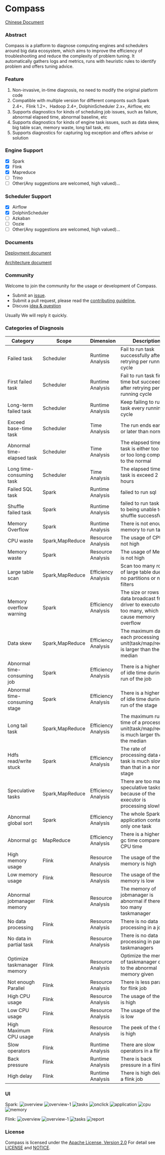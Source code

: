 # Compass
[Chinese Document](README_zh.md)

### Abstract
Compass is a platform to diagnose computing engines and schedulers around big data ecosystem, which aims to improve the 
efficiency of troubleshooting and reduce the complexity of problem tuning. It automatically gathers logs and metrics,
runs with heuristic rules to identify problem and offers tuning advice.

### Feature
1. Non-invasive, in-time diagnosis, no need to modify the original platform code
2. Compatible with multiple version for different componts such Spark 2.4+、Flink 1.2+、Hadoop 2.4+, DolphinScheduler 2.x+, Airflow, etc
3. Supports diagnostics for kinds of scheduling job issues, such as failure, abnormal elapsed time, abnormal baseline, etc
4. Supports diagnostics for kinds of engine task issues, such as data skew, big table scan,  memory waste, long tail task, etc
5. Supports diagnostics for capturing log exception and offers advise or solution

### Engine Support
- [x] Spark
- [x] Flink
- [x] Mapreduce
- [ ] Trino
- [ ] Other(Any suggestions are welcomed, high valued)...

### Scheduler Support
- [x] Airflow
- [x] DolphinScheduler
- [ ] Azkaban
- [ ] Oozie
- [ ] Other(Any suggestions are welcomed, high valued)...

###  Documents

[Deployment document](document/manual/deployment.md)

[Architecture document](document/manual/architecture.md)

### Community
Welcome to join the community for the usage or development of Compass.
- Submit an [issue](https://github.com/cubefs/compass/issues).
- Submit a pull request, please read the [contributing guideline](https://github.com/cubefs/compass/blob/main/CONTRIBUTING.md),
- Discuss [idea & question](https://github.com/cubefs/compass/discussions)

Usually We will reply it quickly.

### Categories of Diagnosis

|   Category  |     Scope   |  Dimension |   Description      |
|-------------|-------------|------------|-----------------|
|Failed task  |Scheduler|Runtime Analysis|Fail to run task successfully after retrying per running cycle|
|First failed task|Scheduler|Runtime Analysis|Fail to run task first time but succeed after retrying per running cycle 
|Long-term failed task|Scheduler|Runtime Analysis|Keep failing to run task every running cycle|
|Exceed base-time task|Scheduler|Time Analysis|The run ends earlier or later than normal|
|Abnormal time-elapsed task|Scheduler|Time Analysis|The elapsed time of task is either too short or too long compared to the normal|
|Long time-consuming task|Scheduler|Time Analysis|The elapsed time of task is exceed 2 hours|
|Failed SQL task|Spark|Runtime Analysis|failed to run sql|
|Shuffle failed task|Spark|Runtime Analysis|failed to run task due to being unable to shuffle successfully|
|Memory Overflow|Spark|Runtime Analysis|There is not enough memory to run task|
|CPU waste|Spark,MapReduce|Resource Analysis|The usage of CPU is not high|
|Memory waste|Spark|Resource Analysis|The usage of Memory is not high|
|Large table scan|Spark,MapReduce|Efficiency Analysis|Scan too many rows of large table due to no partitions or no filters|
|Memory overflow warning|Spark|Efficiency Analysis|The size or rows of data broadcast from driver to executor is too many, which may cause memory overflow|
|Data skew|Spark,MapReduce|Efficiency Analysis|The maximum data each processing unit(task/map/reduce) is larger than the median|
|Abnormal time-consuming job|Spark|Efficiency Analysis|There is a higher ratio of idle time during the run of the job |
|Abnormal time-consuming stage|Spark|Efficiency Analysis|There is a higher ratio of idle time during the run of the stage|
|Long tail task|Spark,MapReduce|Efficiency Analysis|The maximum running time of a processing unit(task/map/reduce) is much larger than the median|
|Hdfs read/write stuck|Spark|Efficiency Analysis|The rate of processing data each task is much slower than that in a normal stage|
|Speculative tasks|Spark,MapReduce|Efficiency Analysis|There are too many speculative tasks because of the executor is processing slowly|
|Abnormal global sort|Spark|Efficiency Analysis|The whole Spark application contains only one task|
|Abnormal gc|MapReduce|Efficiency Analysis|There is a higher ratio gc time compared to CPU time|
|High memory usage|Flink|Resource Analysis|The usage of the memory is high|
|Low memory usage|Flink|Resource Analysis|The usage of the memory is low|
|Abnormal jobmanager memory|Flink|Resource Analysis|The memory of jobmanager is abnormal if there is too many taskmanager|
|No data processing|Flink|Resource Analysis|There is no data processing in a job|
|No data in partial task|Flink|Resource Analysis|There is no data processing in partial taskmanagers|
|Optimize taskmanager memory|Flink|Resource Analysis|Optimize the memory of taskmanager due to the abnormal memory given|
|Not enough Parallel|Flink|Resource Analysis|There is less parallel for flink job|
|High CPU usage|Flink|Resource Analysis|The usage of the CPU is high|
|Low CPU usage|Flink|Resource Analysis|The usage of the CPU is low|
|High Maximum CPU usage|Flink|Resource Analysis|The peek of the CPU is high|
|Slow operators|Flink|Runtime Analysis|There are slow operators in a flink job|
|Back pressure|Flink|Runtime Analysis|There is back pressure in a flink job|
|High delay|Flink|Runtime Analysis|There is high delay in a flink job|



### UI

Spark:
![overview](document/manual/img/overview.png)
![overview-1](document/manual/img/overview-1.png)
![tasks](document/manual/img/tasks.png)
![onclick](document/manual/img/onclick.png)
![application](document/manual/img/application.png)
![cpu](document/manual/img/cpu.png)
![memory](document/manual/img/memory.png)

Flink:
![overview](document/manual/img/flink-overview-1.png)
![overview-1](document/manual/img/flink-overview-2.png)
![tasks](document/manual/img/flink-list.png)
![report](document/manual/img/flink-report.png)

### License

Compass is licensed under the [Apache License, Version 2.0](http://www.apache.org/licenses/LICENSE-2.0) For detail
see [LICENSE](LICENSE) and [NOTICE](NOTICE).
